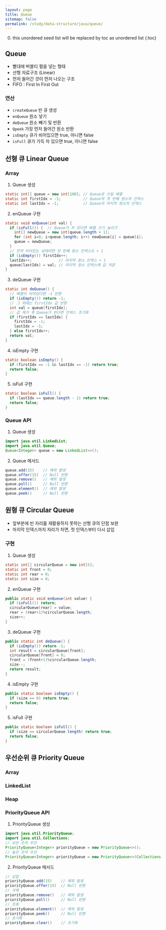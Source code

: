 ```yaml
---
layout: page
title: Queue
sitemap: false
permalink: /study/data-structure/java/queue/
---
```

0. this unordered seed list will be replaced by toc as unordered list
{:toc}

## Queue
- 빨대에 버블티 펄을 넣는 형태
- 선형 자료구조 (Linear)
- 먼저 들어간 것이 먼저 나오는 구조
- FIFO : First In First Out

### 연산
- `createQueue` 빈 큐 생성
- `enQueue` 원소 넣기
- `deQueue` 원소 빼기 및 반환
- `Qpeek` 가장 먼저 들어간 원소 반환
- `isEmpty` 큐가 비어있으면 true, 아니면 false
- `isFull` 큐가 가득 차 있으면 true, 아니면 false

## 선형 큐 Linear Queue
### Array
1. Queue 생성  
```java
static int[] queue = new int[100]; // Queue로 쓰일 배열
static int firstIdx = -1;          // Queue의 첫 번째 원소의 인덱스
static int lastIdx = -1;           // Queue의 마지막 원소의 인덱스
```

2. enQueue 구현  
```java
static void enQueue(int val) {
  if (isFull()) {  // Queue가 차 있다면 배열 크기 늘리기
    int[] newQueue = new int[queue.length + 1];
    for (int i=0; i<queue.length; i++) newQueue[i] = queue[i];
    queue = newQueue;
  }
  // 만약 비어있는 상태라면 첫 번째 원소 인덱스도 + 1
  if (isEmpty()) firstIdx++;
  lastIdx++;            // 마지막 원소 인덱스 + 1
  queue[lastIdx] = val; // 마지막 원소 인덱스에 값 저장
}
```

3. deQueue 구현   
```java
static int deQueue() {
  // 배열이 비어있다면 -1 반환
  if (isEmpty()) return -1;
  // 그 외에는 firstIdx 값 반환
  int val = queue[firstIdx];
  // 값 제거 후 Queue가 빈다면 인덱스 초기화
  if (firstIdx == lastIdx) {
    firstIdx = -1;
    lastIdx = -1;
  } else firstIdx++;
  return val;
}
```

4. isEmpty 구현  
```java
static boolean isEmpty() {
  if (firstIdx == -1 && lastIdx == -1) return true;
  return false;
}
```

5. isFull 구현  
```java
static boolean isFull() {
  if (lastIdx == queue.length - 1) return true;
  return false;
}
```

### Queue API
1. Queue 생성  
```java
import java.util.LinkedList;
import java.util.Queue;
Queue<Integer> queue = new LinkedList<>();
```

2. Queue 메서드  
```java
queue.add(15)    // 예외 발생
queue.offer(15)  // Null 반환
queue.remove()   // 예외 발생
queue.poll()     // Null 반환
queue.element()  // 예외 발생
queue.peek()     // Null 반환
```

## 원형 큐 Circular Queue
- 앞부분에 빈 자리를 재활용하지 못하는 선형 큐의 단점 보완
- 마지막 인덱스까지 자리가 차면, 첫 인덱스부터 다시 삽입

### 구현
1. Queue 생성  
```java
static int[] circularQueue = new int[5];
static int front = 0;
static int rear = 0;
static int size = 0;
```

2. enQueue 구현  
```java
public static void enQueue(int value) {
  if (isFull()) return;
  circularQueue[rear] = value;
  rear = (rear+1)%circularQueue.length;
  size++;
}
```

3. deQueue 구현  
```java
public static int deQueue() {
  if (isEmpty()) return -1;
  int result = circularQueue[front];
  circularQueue[front] = 0;
  front = (front+1)%circularQueue.length;
  size--;
  return result;
}
```

4. isEmpty 구현  
```java
public static boolean isEmpty() {
  if (size == 0) return true;
  return false;
}
```

5. isFull 구현  
```java
public static boolean isFull() {
  if (size == circularQueue.length) return true;
  return false;
}
```

## 우선순위 큐 Priority Queue
### Array

### LinkedList

### Heap

### PriorityQueue API
1. PriorityQueue 생성  
```java
import java.util.PriorityQueue;
import java.util.Collections;
// 낮은 숫자 우선
PriorityQueue<Integer> priorityQueue = new PriorityQueue<>();
// 높은 숫자 우선
PriorityQueue<Integer> priorityQueue = new PriorityQueue<>(Collections.reverseOrder());
```

2. PriorityQueue 메서드  
```java
// 삽입
priorityQueue.add(15)    // 예외 발생
priorityQueue.offer(15)  // Null 반환
// 삭제
priorityQueue.remove()   // 예외 발생
priorityQueue.poll()     // Null 반환
// 조회
priorityQueue.element()  // 예외 발생
priorityQueue.peek()     // Null 반환
// 초기화
priorityQueue.clear()    // 초기화
```
